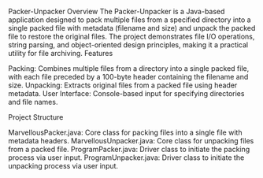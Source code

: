 Packer-Unpacker 
Overview
The  Packer-Unpacker is a Java-based application designed to pack multiple files from a specified directory into a single packed file with metadata (filename and size) and unpack the packed file to restore the original files. The project demonstrates file I/O operations, string parsing, and object-oriented design principles, making it a practical utility for file archiving.
Features

Packing: Combines multiple files from a directory into a single packed file, with each file preceded by a 100-byte header containing the filename and size.
Unpacking: Extracts original files from a packed file using header metadata.
User Interface: Console-based input for specifying directories and file names.

Project Structure

MarvellousPacker.java: Core class for packing files into a single file with metadata headers.
MarvellousUnpacker.java: Core class for unpacking files from a packed file.
ProgramPacker.java: Driver class to initiate the packing process via user input.
ProgramUnpacker.java: Driver class to initiate the unpacking process via user input.






